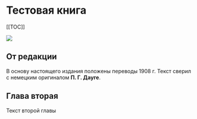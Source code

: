 # Тестовая книга

[[TOC]]

![](img/book_first.jpg)

## От редакции

В основу настоящего издания положены переводы 1908 г. Текст сверил с немецким оригиналом **П. Г. Дауге**.
## Глава вторая

Текст второй главы
